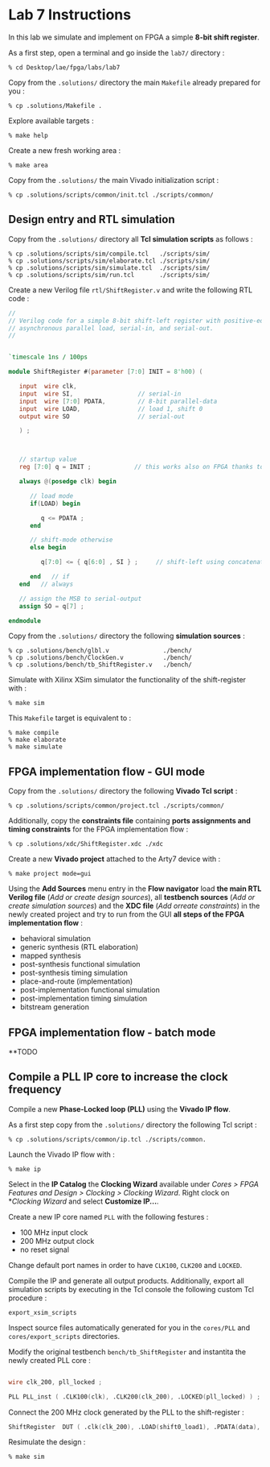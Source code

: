 # Lab 7 Instructions

In this lab we simulate and implement on FPGA a simple **8-bit shift register**.

As a first step, open a terminal and go inside the `lab7/` directory :


```
% cd Desktop/lae/fpga/labs/lab7
```

Copy from the `.solutions/` directory the main `Makefile` already prepared for you :

```
% cp .solutions/Makefile .
```

Explore available targets :

```
% make help
```

Create a new fresh working area :

```
% make area
```

Copy from the `.solutions/` the main Vivado initialization script :

```
% cp .solutions/scripts/common/init.tcl ./scripts/common/
```


## Design entry and RTL simulation

Copy from the `.solutions/` directory all **Tcl simulation scripts** as follows :

```
% cp .solutions/scripts/sim/compile.tcl   ./scripts/sim/
% cp .solutions/scripts/sim/elaborate.tcl ./scripts/sim/
% cp .solutions/scripts/sim/simulate.tcl  ./scripts/sim/
% cp .solutions/scripts/sim/run.tcl       ./scripts/sim/
```

Create a new Verilog file `rtl/ShiftRegister.v` and write the following RTL code :

```verilog
//
// Verilog code for a simple 8-bit shift-left register with positive-edge clock,
// asynchronous parallel load, serial-in, and serial-out.
//


`timescale 1ns / 100ps

module ShiftRegister #(parameter [7:0] INIT = 8'h00) (

   input  wire clk,
   input  wire SI,                  // serial-in
   input  wire [7:0] PDATA,         // 8-bit parallel-data
   input  wire LOAD,                // load 1, shift 0
   output wire SO                   // serial-out

   ) ;



   // startup value
   reg [7:0] q = INIT ;            // this works also on FPGA thanks to Global Set/Reset (GSR) when firmware is downloaded !

   always @(posedge clk) begin

      // load mode
      if(LOAD) begin

         q <= PDATA ;
      end

      // shift-mode otherwise
      else begin

         q[7:0] <= { q[6:0] , SI } ;     // shift-left using concatenation

      end   // if
   end   // always

   // assign the MSB to serial-output
   assign SO = q[7] ;

endmodule
```

Copy from the `.solutions/` directory the following **simulation sources** :

```
% cp .solutions/bench/glbl.v               ./bench/
% cp .solutions/bench/ClockGen.v           ./bench/
% cp .solutions/bench/tb_ShiftRegister.v   ./bench/
```

Simulate with Xilinx XSim simulator the functionality of the shift-register with :

```
% make sim
```

This `Makefile` target is equivalent to :

```
% make compile
% make elaborate
% make simulate
```


## FPGA implementation flow - GUI mode

Copy from the `.solutions/` directory the following **Vivado Tcl script** :

```
% cp .solutions/scripts/common/project.tcl ./scripts/common/
```

Additionally, copy the **constraints file** containing **ports assignments and timing constraints**
for the FPGA implementation flow :

```
% cp .solutions/xdc/ShiftRegister.xdc ./xdc
```

Create a new **Vivado project** attached to the Arty7 device with :

```
% make project mode=gui
```

Using the **Add Sources** menu entry in the  **Flow navigator** load **the main RTL Verilog file** (*Add or create design sources*),
all **testbench sources** (*Add or create simulation sources*) and the **XDC file** (*Add orreate constraints*) in the newly created
project and try to run from the GUI **all steps of the FPGA implementation flow** :

* behavioral simulation
* generic synthesis (RTL elaboration)
* mapped synthesis
* post-synthesis functional simulation
* post-synthesis timing simulation
* place-and-route (implementation)
* post-implementation functional simulation
* post-implementation timing simulation
* bitstream generation


## FPGA implementation flow - batch mode

**TODO


## Compile a PLL IP core to increase the clock frequency

Compile a new **Phase-Locked loop (PLL)** using the **Vivado IP flow**.

As a first step copy from the `.solutions/` directory the following Tcl script :

```
% cp .solutions/scripts/common/ip.tcl ./scripts/common.
```

Launch the Vivado IP flow with :

```
% make ip
```

Select in the **IP Catalog** the **Clocking Wizard** available under *Cores > FPGA Features and Design > Clocking > Clocking Wizard*.
Right clock on **Clocking Wizard* and select **Customize IP...**.

Create a new IP core named `PLL` with the following festures :

* 100 MHz input clock
* 200 MHz output clock
* no reset signal

Change default port names in order to have `CLK100`, `CLK200` and `LOCKED`.

Compile the IP and generate all output products. Additionally, export all simulation scripts by executing in the Tcl console
the following custom Tcl procedure :

```
export_xsim_scripts
```

Inspect source files automatically generated for you in the `cores/PLL` and `cores/export_scripts` directories.

Modify the original testbench `bench/tb_ShiftRegister` and instantita the newly created PLL core :

```verilog

wire clk_200, pll_locked ;

PLL PLL_inst ( .CLK100(clk), .CLK200(clk_200), .LOCKED(pll_locked) ) ;
```

Connect the 200 MHz clock generated by the PLL to the shift-register :

```verilog
ShiftRegister  DUT ( .clk(clk_200), .LOAD(shift0_load1), .PDATA(data), .SI(1'b0), .SO(serial_out)) ;
```


Resimulate the design :

```
% make sim
```


